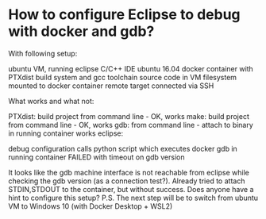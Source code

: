 
# How to configure Eclipse to debug with docker and gdb?

With following setup:

ubuntu VM, running eclipse C/C++ IDE
ubuntu 16.04 docker container with PTXdist build system and gcc toolchain
source code in VM filesystem mounted to docker container
remote target connected via SSH

What works and what not:

PTXdist: build project from command line - OK, works
make: build project from command line - OK, works
gdb: from command line - attach to binary in running container works
eclipse:

debug configuration calls python script which executes docker gdb in running container
FAILED with timeout on gdb version



It looks like the gdb machine interface is not reachable from eclipse while checking the gdb version (as a connection test?).
Already tried to attach STDIN,STDOUT to the container, but without success.
Does anyone have a hint to configure this setup?
P.S. The next step will be to switch from ubuntu VM to Windows 10 (with Docker Desktop + WSL2)

        